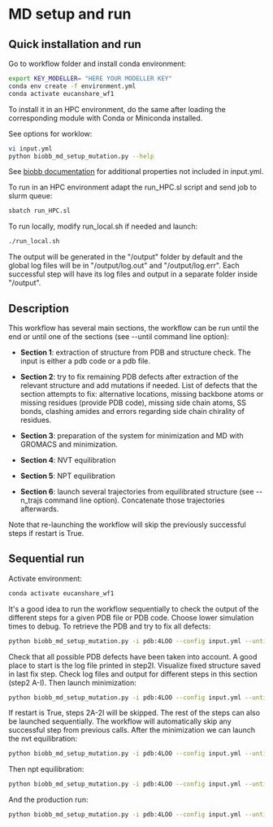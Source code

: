 # MD setup and run

## Quick installation and run

Go to workflow folder and install conda environment:

```bash
export KEY_MODELLER= "HERE YOUR MODELLER KEY"
conda env create -f environment.yml
conda activate eucanshare_wf1
```

To install it in an HPC environment, do the same after loading the corresponding module with Conda or Miniconda installed.

See options for worklow:

```bash
vi input.yml
python biobb_md_setup_mutation.py --help
```

See [biobb documentation](https://mmb.irbbarcelona.org/biobb/documentation/source) for additional properties not included in input.yml.

To run in an HPC environment adapt the run_HPC.sl script and send job to slurm queue:

```bash
sbatch run_HPC.sl
```

To run locally, modify run_local.sh if needed and launch:

```bash
./run_local.sh
```

The output will be generated in the "/output" folder by default and the global log files will be in "/output/log.out" and "/output/log.err". Each successful step will have its log files and output in a separate folder inside "/output".

## Description

This workflow has several main sections, the workflow can be run until the end or until one of the sections (see --until command line option):

- **Section 1**: extraction of structure from PDB and structure check. The input is either a pdb code or a pdb file.

- **Section 2**: try to fix remaining PDB defects after extraction of the relevant structure and add mutations if needed. List of defects that the section attempts to fix: alternative locations, missing backbone atoms or missing residues (provide PDB code), missing side chain atoms, SS bonds, clashing amides and errors regarding side chain chirality of residues.

- **Section 3**: preparation of the system for minimization and MD with GROMACS and minimization.

- **Section 4**: NVT equilibration

- **Section 5**: NPT equilibration

- **Section 6**: launch several trajectories from equilibrated structure (see --n_trajs command line option). Concatenate those trajectories afterwards.

Note that re-launching the workflow will skip the previously successful steps if restart is True.

## Sequential run

Activate environment:

```bash
conda activate eucanshare_wf1
```

It's a good idea to run the workflow sequentially to check the output of the different steps for a given PDB file or PDB code. Choose lower simulation times to debug. To retrieve the PDB and try to fix all defects:

```bash
python biobb_md_setup_mutation.py -i pdb:4LOO --config input.yml --until fix
```

Check that all possible PDB defects have been taken into account. A good place to start is the log file printed in step2I. Visualize fixed structure saved in last fix step. Check log files and output for different steps in this section (step2 A-I). Then launch minimization:

```bash
python biobb_md_setup_mutation.py -i pdb:4LOO --config input.yml --until min
```

If restart is True, steps 2A-2I will be skipped. The rest of the steps can also be launched sequentially. The workflow will automatically skip any successful step from previous calls. After the minimization we can launch the nvt equilibration:

```bash
python biobb_md_setup_mutation.py -i pdb:4LOO --config input.yml --until nvt
```

Then npt equilibration:

```bash
python biobb_md_setup_mutation.py -i pdb:4LOO --config input.yml --until npt
```

And the production run:

```bash
python biobb_md_setup_mutation.py -i pdb:4LOO --config input.yml --until all
```

